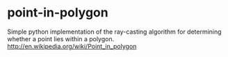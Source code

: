 point-in-polygon
================

Simple python implementation of the ray-casting algorithm for determining whether a point lies within a polygon. http://en.wikipedia.org/wiki/Point_in_polygon
